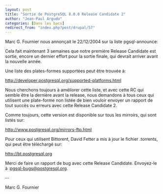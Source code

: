 ```yaml
---
layout: post
title: "Sortie de PostgreSQL 8.0.0 Release Candidate 2"
author: "Jean-Paul Argudo"
categories: [Dans les bacs]
redirect_from: "index.php?post/drupal/57"
---
```



<p></p>

<!--more-->


<p>

Marc G. Fournier nous annonçait le 22/12/2004 sur la liste pgsql-announce:</p>

<p>

Cela fait maintenant 3 semaines que notre première Release Candidate est sortie, encore un dernier effort pour la sortie finale, qui devrait arriver avant la nouvelle année.</p>

<p>

Une liste des plates-formes supportées peut être trouvée à:<br />

<a href="http://developer.postgresql.org/supported-platforms.html">

http://developer.postgresql.org/supported-platforms.html

</a>

</p>

<p>

Nous cherchons toujours à améliorer cette liste, et avec cette RC qui semble être la dernière avant la release, nous demandons à tous ceux qui utilisent une plate-forme non listée de bien vouloir envoyer un rapport de tout succès ou erreurs avec cette Release Candidate 2.

</p>

<p>

Comme toujours, cette version est disponible sur tous les mirroirs, qui sont listés sur:<br />

<a href="http://www.postgresql.org/mirrors-ftp.html">

http://www.postgresql.org/mirrors-ftp.html

</a>

</p>

<p>

Pour ceux qui utilisent Bittorent, David Fetter a mis à jour le fichier .torrents, qui peut être téléchargé sur:<br />

<a href="http://bt.postgresql.org">

http://bt.postgresql.org

</a>

</p>

<p>

Merci de faire un rapport de bug avec cette Release Candidate. Envoyez-le à :<a href="mailto:pgsql-bugs@postgresql.org">pgsql-bugs@postgresql.org</a>.</p>

<p>

--

Marc G. Fournier

</p>